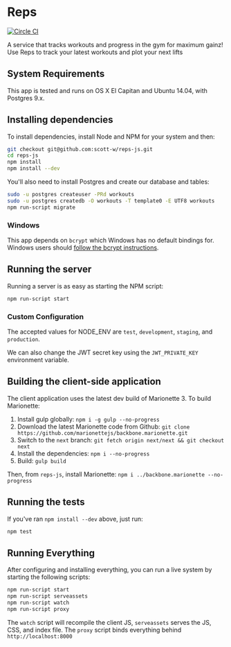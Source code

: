 # Reps

[![Circle CI](https://circleci.com/gh/scott-w/reps-js.svg?style=svg)](https://circleci.com/gh/scott-w/reps-js)

A service that tracks workouts and progress in the gym for maximum gainz! Use
Reps to track your latest workouts and plot your next lifts


## System Requirements

This app is tested and runs on OS X El Capitan and Ubuntu 14.04, with Postgres
9.x.


## Installing dependencies

To install dependencies, install Node and NPM for your system and then:

```bash
git checkout git@github.com:scott-w/reps-js.git
cd reps-js
npm install
npm install --dev
```

You'll also need to install Postgres and create our database and tables:

```bash
sudo -u postgres createuser -PRd workouts
sudo -u postgres createdb -O workouts -T template0 -E UTF8 workouts
npm run-script migrate
```

### Windows

This app depends on `bcrypt` which Windows has no default bindings for.
Windows users should [follow the bcrypt instructions][bcrypt].

## Running the server

Running a server is as easy as starting the NPM script:

```bash
npm run-script start
```

### Custom Configuration

The accepted values for NODE_ENV are `test`, `development`, `staging`, and
`production`.

We can also change the JWT secret key using the `JWT_PRIVATE_KEY` environment
variable.


## Building the client-side application

The client application uses the latest dev build of Marionette 3. To build
Marionette:

1. Install gulp globally: `npm i -g gulp --no-progress`
2. Download the latest Marionette code from Github:
  `git clone https://github.com/marionettejs/backbone.marionette.git`
3. Switch to the `next` branch:
  `git fetch origin next/next && git checkout next`
4. Install the dependencies: `npm i --no-progress`
5. Build: `gulp build`

Then, from `reps-js`, install Marionette: `npm i ../backbone.marionette --no-progress`


## Running the tests

If you've ran `npm install --dev` above, just run:

```bash
npm test
```

## Running Everything

After configuring and installing everything, you can run a live system by
starting the following scripts:

```bash
npm run-script start
npm run-script serveassets
npm run-script watch
npm run-script proxy
```

The `watch` script will recompile the client JS, `serveassets` serves the JS,
CSS, and index file. The `proxy` script binds everything behind
`http://localhost:8000`

[bcrypt]: https://www.npmjs.com/package/bcrypt
